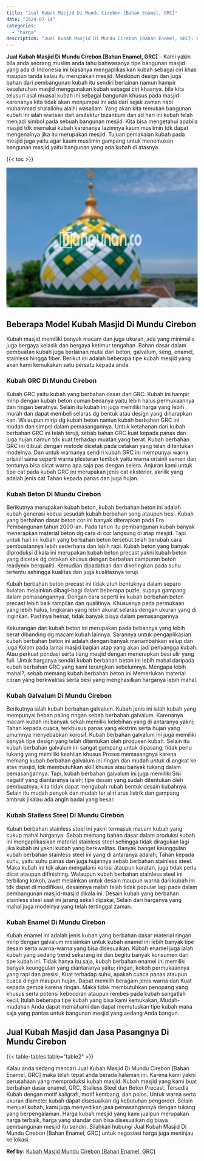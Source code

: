 ```yaml
---
title: "Jual Kubah Masjid Di Mundu Cirebon [Bahan Enamel, GRC]"
date: "2024-07-14"
categories: 
  - "harga"
description: "Jual Kubah Masjid Di Mundu Cirebon [Bahan Enamel, GRC]. Kalau anda sedang mencari Jual Kubah Masjid Di Mundu Cirebon [Bahan Enamel, GRC] maka telah tepat a..."
---
```


**Jual Kubah Masjid Di Mundu Cirebon \[Bahan Enamel, GRC\]** – Kami yakin bila anda seorang muslim anda tahu bahwasanya tipe bangunan masjid yang ada di Indonesia ini biasanya mengaplikasikan kubah sebagai ciri khas maupun tanda kalau itu merupakan mesjid. Meskipun design dan juga bahan dari pembangunan kubah itu sendiri berlainan namun hampir keseluruhan masjid menggunakan kubah sebagai ciri khasnya. bila kita telusuri asal muasal kubah ini sebagai bangunan khusus pada masjid karenanya kita tidak akan menjumpai ini ada dari sejak zaman nabi muhammad shalallohu alaihi wasallam. Yang akan kita temukan bangunan kubah ini ialah warisan dari arsitektur bizantium dan sd hari ini kubah telah menjadi simbol pada sebuah bangunan mesjid. Kita bisa mengetahui apabila masjid tdk memakai kubah karenanya lazimnya kaum muslimin tdk dapat mengenalnya jika itu merupakan mesjid. Tujuan pemakaian kubah pada mesjid juga yaitu agar kaum muslimin gampang untuk menemukan bangunan masjid yaitu bangunan yang ada kubah di atasnya.

{{< toc >}}

![Jual Kubah Masjid Di Mundu Cirebon [Bahan Enamel, GRC]](/images/jual-kubah-masjid-10.png)

## Beberapa Model Kubah Masjid Di Mundu Cirebon

Kubah masjid memiliki banyak macam dan juga ukuran, ada yang minimalis juga bergaya kelasik dan bergaya ketimur tengahan. Bahan dasar dalam pembuatan kubah juga berlainan mulai dari beton, galvalum, seng, enamel, stainless hingga fiber. Berikut ini adalah beberapa tipe kubah mesjid yang akan kami kemukakan satu persatu kepada anda.

### Kubah GRC Di Mundu Cirebon

Kubah GRC yaitu kubah yang berbahan dasar dari GRC. Kubah ini hampir mirip dengan kubah beton cuman bedanya yaitu lebih halus permukaannya dan ringan beratnya. Selain itu kubah ini juga memiliki harga yang lebih murah dan dapat membeli selaras dg bentuk atau design yang diharapkan kan. Walaupun mirip dg kubah beton namun kubah berbahan GRC ini mudah dan simpel dalam pemasangannya. Untuk ketahanan dari kubah berbahan GRC ini telah teruji, sebab bahan GRC kuat kepada panas dan juga hujan namun tdk kuat terhadap muatan yang berat. Kubah berbahan GRC ini dibuat dengan metode dicetak pada cetakan yang telah ditentukan modelnya. Dan untuk warnanya sendiri kubah GRC ini mempunyai warna orisinil sama seperti warna plesteran tembok yaitu warna orisinil semen dan tentunya bisa dicat warna apa saja pas dengan selera. Anjuran kami untuk tipe cat pada kubah GRC ini merupakan jenis cat eksterior, akrilik yang adalah jenis cat Tahan kepada panas dan juga hujan.

### Kubah Beton Di Mundu Cirebon

Berikutnya merupakan kubah beton, kubah berbahan beton ini adalah kubah generasi kedua sesudah kubah berbahan seng ataupun besi. Kubah yang berbahan dasar beton cor ini banyak diterapkan pada Era Pembangunan tahun 2000-an. Pada tahun itu pembangunan kubah banyak menerapkan material beton dg cara di cor langsung di atap mesjid. Tapi untuk hari ini kubah yang berbahan beton tersebut telah berubah cara pembuatannya lebih sederhana dan lebih rapi. Kubah beton yang banyak diproduksi dikala ini merupakan kubah beton precast yakni kubah beton yang dicetak dg cetakan khusus dengan berbahan campuran beton readymix berqualiti. Kemudian dipadatkan dan dikeringkan pada suhu tertentu sehingga kualitas dan juga kualitasnya teruji.

Kubah berbahan beton precast ini tidak utuh bentuknya dalam separo bulatan melainkan dibagi-bagi dalam beberapa puzle, supaya gampang dalam pemasangannya. Dengan cara seperti ini kubah berbahan beton precast lebih baik tampilan dan qualitinya. Khususnya pada permukaan yang lebih halus, lingkaran yang lebih akurat selaras dengan ukuran yang di inginkan. Pastinya hemat, tidak banyak biaya dalam pemasangannya.

Kekurangan dari kubah beton ini merupakan pada bebannya yang lebih berat dibanding dg macam kubah lainnya. Sarannya untuk pengaplikasian kubah berbahan beton ini adalah dengan banyak menambahkan selup dan juga Kolom pada lantai masjid bagian atap yang akan jadi penyangga kubah. Atau perkuat pondasi serta tiang mesjid dengan menerapkan besi ulir yang full. Untuk harganya sendiri kubah berbahan beton ini lebih mahal daripada kubah berbahan GRC yang kami terangkan sebelumnya. Mengapa lebih mahal?, sebab memang kubah berbahan beton ini Memerlukan material coran yang berkwalitas serta besi yang menghasilkan harganya lebih mahal.

### Kubah Galvalum Di Mundu Cirebon

Berikutnya ialah kubah berbahan galvalum. Kubah jenis ini ialah kubah yang mempunyai beban paling ringan sebab berbahan galvalum. Karenanya macam kubah ini banyak sekali memiliki kelebihan yang di antaranya yakni; Tahan kepada cuaca, terkhusus panas yang ekstrim serta hujan yang umumnya menyebabkan korosif. Kubah berbahan galvalum ini juga memiliki banyak tipe design yang telah ditentukan oleh produsen kubah. Selain itu kubah berbahan galvalum ini sangat gampang untuk dipasang, tidak perlu tukang yang memiliki keahlian khusus Proses memasangnya karena memang kubah berbahan galvalum ini ringan dan mudah untuk di angkat ke atas masjid, tdk membutuhkan skill khusus atau banyak tukang dalam pemasangannya. Tapi, kubah berbahan galvalum ini juga memiliki Sisi negatif yang diantaranya ialah; tipe desain yang sudah ditentukan oleh pembuatnya, kita tidak dapat mengubah rubah bentuk desain kubahnya. Selain itu mudah penyok dan mudah ter aliri arus listrik dan gampang ambruk jikalau ada angin badai yang besar.

### Kubah Stailess Steel Di Mundu Cirebon

Kubah berbahan stainless steel ini yakni termasuk macam kubah yang cukup mahal harganya. Sebab memang bahan dasar dalam produksi kubah ini mengaplikasikan material stainless steel sehingga tidak diragukan lagi jika kubah ini yakni kubah yang berkwalitas. Banyak banget keunggulan kubah berbahan stainless steel ini yang di antaranya adalah; Tahan kepada suhu, yaitu suhu panas dan juga hujannya sebab berbahan stainless steel. Maka kubah ini tdk akan mengalami korosi ataupun karatan, juga tidak perlu dicat ataupun difinishing. Walaupun kubah berbahan stainless steel ini terbilang kokoh, awet melainkan untuk desain maupun warna dari kubah ini tdk dapat di modifikasi, desainnya malah telah tidak popular lagi pada dalam pembangunan masjid-masjid dikala ini. Desain kubah yang berbahan stainless steel saat ini jarang sekali dipakai, Selain dari harganya yang mahal juga modelnya yang telah tertinggal zaman.

### Kubah Enamel Di Mundu Cirebon

Kubah enamel ini adalah jenis kubah yang berbahan dasar material ringan mirip dengan galvalum melainkan untuk kubah enamel ini lebih banyak tipe desain serta warna-warna yang bisa disesuaikan. Kubah enamel juga ialah kubah yang sedang trend sekarang ini dan begitu banyak konsumen dari tipe kubah ini. Tidak hanya itu saja, kubah berbahan enamel ini memiliki banyak keunggulan yang diantaranya yaitu; ringan, kokoh permukaannya yang rapi dan presisi, Kuat terhadap suhu, apakah cuaca panas ataupun cuaca dingin maupun hujan. Dapat memilih beragam jenis warna dan Kuat kepada gempa karena ringan. Maka tidak membutuhkan penopang yang khusus serta potensi kebocoran ataupun rembes pada kubah sangatlah kecil. Itulah beberapa tipe kubah yang bisa kami kemukakan, Mudah-mudahan Anda dapat memahami dan dapat memutuskan tipe kubah mana saja yang pantas untuk bangunan mesjid yang sedang Anda bangun.

## Jual Kubah Masjid dan Jasa Pasangnya Di Mundu Cirebon

{{< table-tables table="table2" >}}

Kalau anda sedang mencari Jual Kubah Masjid Di Mundu Cirebon \[Bahan Enamel, GRC\] maka telah tepat anda berada halaman ini. Karena kami yakni perusahaan yang memproduksi kubah masjid. Kubah mesjid yang kami buat berbahan dasar enamel, GRC, Stailess Steel dan Beton Precast. Tersedia Kubah dengan motif kaligrafi, motif kembang, dan polos. Untuk warna serta ukuran diameter kubah dapat disesuaikan dg kebutuhan pengorder. Selain menjual kubah, kami juga menyedikan jasa pemasangannya dengan tukang yang berpengalaman. Harga kubah mesjid yang kami jualpun merupakan harga terbaik, harga yang standar dan bisa disesuaikan dg biaya pembangunan mesjid itu sendiri. Silahkan hubungi Jual Kubah Masjid Di Mundu Cirebon \[Bahan Enamel, GRC\] untuk negosiasi harga juga meninjau ke lokasi.

**Ref by:** [Kubah Masjid Mundu Cirebon [Bahan Enamel, GRC]](https://id.wikipedia.org/wiki/Kubah)

